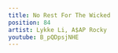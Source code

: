 ```yaml
---
title: No Rest For The Wicked
position: 84
artist: Lykke Li, A$AP Rocky
youtube: B_pQDpsjNHE
---
```


